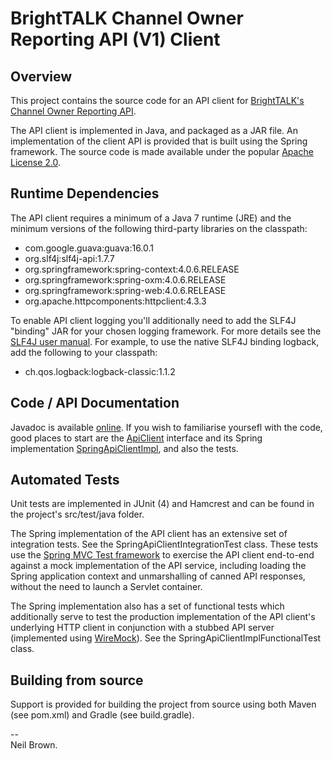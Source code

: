 # BrightTALK Channel Owner Reporting API (V1) Client

## Overview
This project contains the source code for an API client for [BrightTALK's](https://www.brighttalk.com/) 
[Channel Owner Reporting API](https://www.brighttalk.com/todo).

The API client is implemented in Java, and packaged as a JAR file. An implementation of the client API is provided 
that is built using the Spring framework. The source code is made available under the popular 
[Apache License 2.0](http://en.wikipedia.org/wiki/Apache_License). 

## Runtime Dependencies
The API client requires a minimum of a Java 7 runtime (JRE) and the minimum versions of the following third-party libraries on the classpath: 

* com.google.guava:guava:16.0.1
* org.slf4j:slf4j-api:1.7.7
* org.springframework:spring-context:4.0.6.RELEASE
* org.springframework:spring-oxm:4.0.6.RELEASE 
* org.springframework:spring-web:4.0.6.RELEASE
* org.apache.httpcomponents:httpclient:4.3.3
 
To enable API client logging you'll additionally need to add the SLF4J "binding" JAR for your chosen logging framework. 
For more details see the [SLF4J user manual](http://www.slf4j.org/manual.html). For example, to use the native SLF4J 
binding logback, add the following to your classpath:

* ch.qos.logback:logback-classic:1.1.2  

## Code / API Documentation
Javadoc is available [online](https://to-do). If you wish to familiarise yoursefl with the code, good places to start 
are the [ApiClient](https://to-do) interface and its Spring implementation [SpringApiClientImpl](https://to-do), and 
also the tests. 

## Automated Tests
Unit tests are implemented in JUnit (4) and Hamcrest and can be found in the project's src/test/java folder.

The Spring implementation of the API client has an extensive set of integration tests. See the 
SpringApiClientIntegrationTest class. These tests use the 
[Spring MVC Test framework](http://docs.spring.io/spring/docs/current/spring-framework-reference/htmlsingle/#spring-mvc-test-framework) 
to exercise the API client end-to-end against a mock implementation of the API service, including loading the Spring 
application context and unmarshalling of canned API responses, without the need to launch a Servlet container.

The Spring implementation also has a set of functional tests which additionally serve to test the production 
implementation of the API client's underlying HTTP client in conjunction with a stubbed API server (implemented using 
[WireMock](http://wiremock.org/)). See the SpringApiClientImplFunctionalTest class.     

## Building from source
Support is provided for building the project from source using both Maven (see pom.xml) and Gradle (see build.gradle).

--    
Neil Brown.